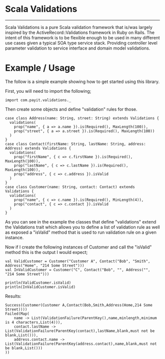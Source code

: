 # Scala Validations
----
Scala Validations is a pure Scala validation framework that is/was largely inspired by the ActiveRecord::Validations framework in Ruby on Rails.  The intent of this framework is to be flexible enough to be used in many different use cases given a typical SOA type service stack.  Providing controller level parameter validation to service interface and domain model validations. 

# Example / Usage
The follow is a simple example showing how to get started using this library.

First, you will need to import the following;

    import com.payit.validations._
    
Then create some objects and define "validation" rules for those.
    
    case class Address(name: String, street: String) extends Validations {
      validations(
        prop("name", { a => a.name }).is(Required(), MaxLength(100)),
        prop("street", { a => a.street }).is(Required(), MaxLength(100))
      )
    }
    case class Contact(firstName: String, lastName: String, address: Address) extends Validations {
      validations(
        prop("firstName", { c => c.firstName }).is(Required(), MaxLength(100)),
        prop("lastName", { c => c.lastName }).is(Required(), MaxLength(100)),
        prop("address", { c => c.address }).isValid
      )
    }
    case class Customer(name: String, contact: Contact) extends Validations {
      validations(
        prop("name", { c => c.name }).is(Required(), MinLength(4)),
        prop("contact", { c => c.contact }).isValid
      )
    }    
    
As you can see in the example the classes that define "validations" extend the Validations trait which allows you to define a list of validation rule as well as exposed a "isValid" method that is used to run validation rule on a given instance.

Now if I create the following instances of Customer and call the "isValid" method this is the output I would expect;

    val ValidCustomer = Customer("Customer A", Contact("Bob", "Smith", Address("Home", "214 Some Street")))
    val InValidCustomer = Customer("C", Contact("Bob", "", Address("", "214 Some Street")))

    println(ValidCustomer.isValid)
    println(InValidCustomer.isValid)
    
Results:
    
    Success(Customer(Customer A,Contact(Bob,Smith,Address(Home,214 Some Street))))
    Failed(Map(
        name -> List(ValidationFailure(ParentKey(),name,minlength,minimum is 4 characters,List(4))), 
        contact.lastName -> List(ValidationFailure(ParentKey(contact),lastName,blank,must not be blank,List())), 
        address.contact.name -> List(ValidationFailure(ParentKey(address.contact),name,blank,must not be blank,List()))
    ))

